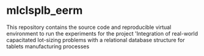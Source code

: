 # mlclsplb_eerm
This repository contains the source code and reproducible virtual environment to run the experiments for the project 'Integration of real-world capacitated lot-sizing problems with a relational database structure for tablets manufacturing processes
